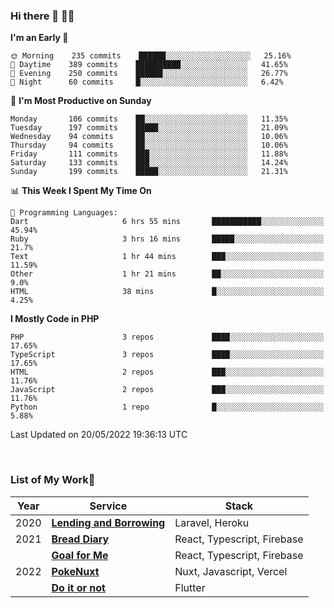 ### Hi there 👋 🧑‍💻



<!--START_SECTION:waka-->
**I'm an Early 🐤** 

```text
🌞 Morning    235 commits    ██████░░░░░░░░░░░░░░░░░░░   25.16% 
🌆 Daytime    389 commits    ██████████░░░░░░░░░░░░░░░   41.65% 
🌃 Evening    250 commits    ██████░░░░░░░░░░░░░░░░░░░   26.77% 
🌙 Night      60 commits     █░░░░░░░░░░░░░░░░░░░░░░░░   6.42%

```
📅 **I'm Most Productive on Sunday** 

```text
Monday       106 commits    ██░░░░░░░░░░░░░░░░░░░░░░░   11.35% 
Tuesday      197 commits    █████░░░░░░░░░░░░░░░░░░░░   21.09% 
Wednesday    94 commits     ██░░░░░░░░░░░░░░░░░░░░░░░   10.06% 
Thursday     94 commits     ██░░░░░░░░░░░░░░░░░░░░░░░   10.06% 
Friday       111 commits    ███░░░░░░░░░░░░░░░░░░░░░░   11.88% 
Saturday     133 commits    ███░░░░░░░░░░░░░░░░░░░░░░   14.24% 
Sunday       199 commits    █████░░░░░░░░░░░░░░░░░░░░   21.31%

```


📊 **This Week I Spent My Time On** 

```text
💬 Programming Languages: 
Dart                     6 hrs 55 mins       ███████████░░░░░░░░░░░░░░   45.94% 
Ruby                     3 hrs 16 mins       █████░░░░░░░░░░░░░░░░░░░░   21.7% 
Text                     1 hr 44 mins        ███░░░░░░░░░░░░░░░░░░░░░░   11.59% 
Other                    1 hr 21 mins        ██░░░░░░░░░░░░░░░░░░░░░░░   9.0% 
HTML                     38 mins             █░░░░░░░░░░░░░░░░░░░░░░░░   4.25%

```

**I Mostly Code in PHP** 

```text
PHP                      3 repos             ████░░░░░░░░░░░░░░░░░░░░░   17.65% 
TypeScript               3 repos             ████░░░░░░░░░░░░░░░░░░░░░   17.65% 
HTML                     2 repos             ███░░░░░░░░░░░░░░░░░░░░░░   11.76% 
JavaScript               2 repos             ███░░░░░░░░░░░░░░░░░░░░░░   11.76% 
Python                   1 repo              █░░░░░░░░░░░░░░░░░░░░░░░░   5.88%

```



 Last Updated on 20/05/2022 19:36:13 UTC
<!--END_SECTION:waka-->


<br />

### List of My Work🚀

| Year | Service | Stack |
|--|--|--|
| 2020 | [**Lending and Borrowing**](https://lending-and-borrowing.herokuapp.com/) | Laravel, Heroku |
| 2021 | [**Bread Diary**](https://bread-diary-web.web.app/) | React, Typescript, Firebase |
|  | [**Goal for Me**](https://goal-for-me.web.app/) | React, Typescript, Firebase |
| 2022 | [**PokeNuxt**](https://pokenuxt.vercel.app/) | Nuxt, Javascript, Vercel |
|  | [**Do it or not**](https://apps.apple.com/jp/app/do-it-or-not/id1613818865) | Flutter |